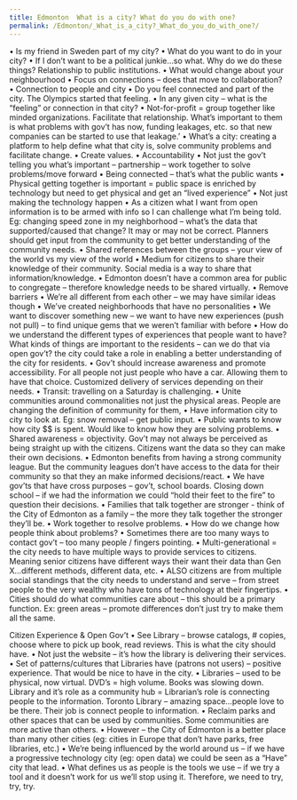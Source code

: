 ```yaml
---
title: Edmonton  What is a city? What do you do with one?
permalink: /Edmonton/_What_is_a_city?_What_do_you_do_with_one?/
---
```


• Is my friend in Sweden part of my city? • What do you want to do in your city? • If I don’t want to be a political junkie…so what. Why do we do these things? Relationship to public institutions. • What would change about your neighbourhood • Focus on connections – does that move to collaboration? • Connection to people and city • Do you feel connected and part of the city. The Olympics started that feeling. • In any given city – what is the “feeling” or connection in that city? • Not-for-profit = group together like minded organizations. Facilitate that relationship. What’s important to them is what problems with gov’t has now, funding leakages, etc. so that new companies can be started to use that leakage.’ • What’s a city: creating a platform to help define what that city is, solve community problems and facilitate change. • Create values. • Accountability • Not just the gov’t telling you what’s important – partnership – work together to solve problems/move forward • Being connected – that’s what the public wants • Physical getting together is important = public space is enriched by technology but need to get physical and get an “lived experience” • Not just making the technology happen • As a citizen what I want from open information is to be armed with info so I can challenge what I’m being told. Eg: changing speed zone in my neighborhood – what’s the data that supported/caused that change? It may or may not be correct. Planners should get input from the community to get better understanding of the community needs. • Shared references between the groups – your view of the world vs my view of the world • Medium for citizens to share their knowledge of their community. Social media is a way to share that information/knowledge. • Edmonton doesn’t have a common area for public to congregate – therefore knowledge needs to be shared virtually. • Remove barriers • We’re all different from each other – we may have similar ideas though • We’ve created neighborhoods that have no personalities • We want to discover something new – we want to have new experiences (push not pull) – to find unique gems that we weren’t familiar with before • How do we understand the different types of experiences that people want to have? What kinds of things are important to the residents – can we do that via open gov’t? the city could take a role in enabling a better understanding of the city for residents. • Gov’t should increase awareness and promote accessibility. For all people not just people who have a car. Allowing them to have that choice. Customized delivery of services depending on their needs. • Transit: travelling on a Saturday is challenging. • Unite communities around commonalities not just the physical areas. People are changing the definition of community for them, • Have information city to city to look at. Eg: snow removal – get public input. • Public wants to know how city $$ is spent. Would like to know how they are solving problems. • Shared awareness = objectivity. Gov’t may not always be perceived as being straight up with the citizens. Citizens want the data so they can make their own decisions. • Edmonton benefits from having a strong community league. But the community leagues don’t have access to the data for their community so that they an make informed decisions/react. • We have gov’ts that have cross purposes – gov’t, school boards. Closing down school – if we had the information we could “hold their feet to the fire” to question their decisions. • Families that talk together are stronger - think of the City of Edmonton as a family – the more they talk together the stronger they’ll be. • Work together to resolve problems. • How do we change how people think about problems? • Sometimes there are too many ways to contact gov’t – too many people / fingers pointing. • Multi-generational = the city needs to have multiple ways to provide services to citizens. Meaning senior citizens have different ways their want their data than Gen X…different methods, different data, etc. • ALSO citizens are from multiple social standings that the city needs to understand and serve – from street people to the very wealthy who have tons of technology at their fingertips. • Cities should do what communities care about – this should be a primary function. Ex: green areas – promote differences don’t just try to make them all the same.

Citizen Experience & Open Gov’t • See Library – browse catalogs, \# copies, choose where to pick up book, read reviews. This is what the city should have. • Not just the website – it’s how the library is delivering their services. • Set of patterns/cultures that Libraries have (patrons not users) – positive experience. That would be nice to have in the city. • Libraries – used to be physical, now virtual. DVD’s = high volume. Books was slowing down. Library and it’s role as a community hub = Librarian’s role is connecting people to the information. Toronto Library – amazing space…people love to be there. Their job is connect people to information. • Reclaim parks and other spaces that can be used by communities. Some communities are more active than others. • However – the City of Edmonton is a better place than many other cities (eg: cities in Europe that don’t have parks, free libraries, etc.) • We’re being influenced by the world around us – if we have a progressive technology city (eg: open data) we could be seen as a “Have” city that lead. • What defines us as people is the tools we use – if we try a tool and it doesn’t work for us we’ll stop using it. Therefore, we need to try, try, try.
